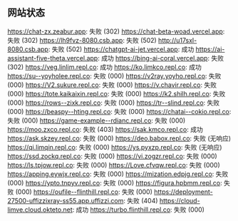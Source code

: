 ## 网站状态
https://chat-zx.zeabur.app: 失败 (302)
https://chat-beta-woad.vercel.app: 失败 (302)
https://lh9fvz-8080.csb.app: 失败 (502)
http://u17sxl-8080.csb.app: 失败 (502)
https://chatgpt-ai-jet.vercel.app: 成功
https://ai-assistant-five-theta.vercel.app: 成功
https://bing-ai-coral.vercel.app: 失败 (302)
https://veg.linlim.repl.co: 成功
https://ko.limkco.repl.co: 成功
https://su--yoyholee.repl.co: 失败 (000)
https://v2ray.yoyho.repl.co: 失败 (000)
https://V2.sukure.repl.co: 失败 (000)
https://v.chavir.repl.co: 失败 (000)
https://tote.kaikaixin.repl.co: 失败 (000)
https://k2.shilh.repl.co: 失败 (000)
https://rows--zixk.repl.co: 失败 (000)
https://tr--slind.repl.co: 失败 (000)
https://beaspy--hting.repl.co: 失败 (000)
https://chatai--cokio.repl.co: 失败 (000)
https://game-example--rdianc.repl.co: 失败 (000)
https://moo.zxco.repl.co: 失败 (403)
https://sak.kmco.repl.co: 成功
https://ask.skzey.repl.co: 失败 (000)
https://deo.babox.repl.co: 失败 (无响应)
https://qi.limqin.repl.co: 失败 (000)
https://ys.pyxzp.repl.co: 失败 (无响应)
https://ssd.zockq.repl.co: 失败 (000)
https://vi.zogzr.repl.co: 失败 (000)
https://ls.tpjow.repl.co: 失败 (000)
https://Love.cfvqw.repl.co: 失败 (000)
https://apping.eywjx.repl.co: 失败 (000)
https://mization.edpjg.repl.co: 失败 (000)
https://ypto.tnpyv.repl.co: 失败 (000)
https://figura.hpbmm.repl.co: 失败 (000)
https://oufile--flinthill.repl.co: 失败 (000)
https://deployment-27500-uffizzixray-ss55.app.uffizzi.com: 失败 (404)
https://cloud-limve.cloud.okteto.net: 成功
https://turbo.flinthill.repl.co: 失败 (000)
